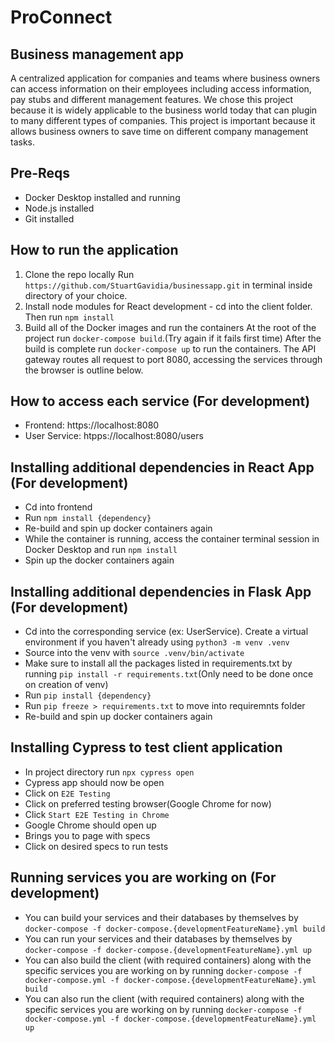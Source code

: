 # ProConnect
## Business management app
A centralized application for companies and teams where business owners can access information on their employees including access information, pay stubs and different management features. We chose this project because it is widely applicable to the business world today that can plugin to many different types of companies. This project is important because it allows business owners to save time on different company management tasks. 

## Pre-Reqs
* Docker Desktop installed and running
* Node.js installed
* Git installed

## How to run the application
1. Clone the repo locally
Run ```https://github.com/StuartGavidia/businessapp.git``` in terminal inside directory of your choice.
2. Install node modules for React development - cd into the client folder. Then run ```npm install```
3. Build all of the Docker images and run the containers
At the root of the project run ```docker-compose build```.(Try again if it fails first time) After the build is complete run ```docker-compose up``` to run the containers. The API gateway routes all request to port 8080, accessing the services through the browser is outline below.

## How to access each service (For development)
* Frontend: https://localhost:8080
* User Service: htpps://localhost:8080/users

## Installing additional dependencies in React App (For development)
* Cd into frontend
* Run ```npm install {dependency}```
* Re-build and spin up docker containers again
* While the container is running, access the container terminal session in Docker Desktop and run ```npm install```
* Spin up the docker containers again

## Installing additional dependencies in Flask App (For development)
* Cd into the corresponding service (ex: UserService). Create a virtual environment if you haven't already using ```python3 -m venv .venv```
* Source into the venv with ```source .venv/bin/activate```
* Make sure to install all the packages listed in requirements.txt by running ```pip install -r requirements.txt```(Only need to be done once on creation of venv)
* Run ```pip install {dependency}```
* Run ```pip freeze > requirements.txt``` to move into requiremnts folder
* Re-build and spin up docker containers again

## Installing Cypress to test client application
* In project directory run `npx cypress open`
* Cypress app should now be open
* Click on `E2E Testing`
* Click on preferred testing browser(Google Chrome for now)
* Click `Start E2E Testing in Chrome`
* Google Chrome should open up
* Brings you to page with specs
* Click on desired specs to run tests

## Running services you are working on (For development)
* You can build your services and their databases by themselves by ```docker-compose -f docker-compose.{developmentFeatureName}.yml build```
* You can run your services and their databases by themselves by ```docker-compose -f docker-compose.{developmentFeatureName}.yml up```
* You can also build the client (with required containers) along with the specific services you are working on by running ```docker-compose -f docker-compose.yml -f docker-compose.{developmentFeatureName}.yml build```
* You can also run the client (with required containers) along with the specific services you are working on by running ```docker-compose -f docker-compose.yml -f docker-compose.{developmentFeatureName}.yml up```
